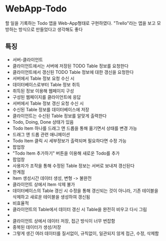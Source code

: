 # WebApp-Todo
 할 일을 기록하는 Todo 앱을 Web-App형태로 구현하였다.
 "Trello"라는 앱을 보고 모방하는 방식으로 만들었다고 생각해도 좋다

## 특징
- 서버-클라이언트
- 클라이언트에서는 서버에 저장된 TODO Table 정보를 요청한다
- 클라이언트에서 갱신된 TODO Table 정보에 대한 갱신을 요청한다
- 서버에서 Table 정보 요청 수신 시
 - 데이터베이스로부터 Table 정보 취득
 - 취득된 정보 이용해 웹페이지 구성
 - 구성된 웹페이지를 클라이언트에 응답
- 서버에서 Table 정보 갱신 요청 수신 시
 - 수신된 Table 정보를 데이터베이스에 저장
- 클라이언트는 수신된 Table 정보를 알맞게 출력한다
 - Todo, Doing, Done 상태가 있음
 - Todo Item 하나를 드래그 앤 드롭을 통해 옮기면서 상태를 변경 가능
  - 드래그 앤 드롭 관련 애니메이션
 - Todo Item 클릭 시 세부정보가 출력되며 필요하다면 수정 가능
  - 팝업창
 - "Todo Item 추가하기" 버튼을 이용해 새로운 Todo를 추가
  - 팝업창
 - 사용자가 조작을 통해 수정된 Table 정보는 서버로 보내져 갱신된다
- 한계점
 - Item 생성시간 데이터 생성, 변형 -> 불완전
 - 클라이언트 상에서 Item 삭제 불가
 - 데이터베이스의 Table 갱신 시 수정을 통해 갱신되는 것이 아니라, 기존 테이블을 삭제하고 새로운 테이블을 생성하여 갱신됨
  - 비효율적
 - 클라이언트의 Table에서 데이터 갱신 시 Table을 완전히 비우고 다시 그림
  - 
 - 클라이언트 상에서 데이터 저장, 접근 방식이 너무 번잡함
  - 중복된 데이터가 생성/저장
  - 그렇게 생긴 여러 데이터를 질서없이, 규칙없이, 일관되지 않게 접근, 수정, 삭제함
